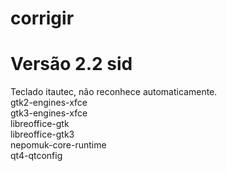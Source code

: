 # corrigir

# Versão 2.2 sid
Teclado itautec, não reconhece automaticamente.<br>
gtk2-engines-xfce<br>
gtk3-engines-xfce<br>
libreoffice-gtk<br>
libreoffice-gtk3<br>
nepomuk-core-runtime<br>
qt4-qtconfig<br>
